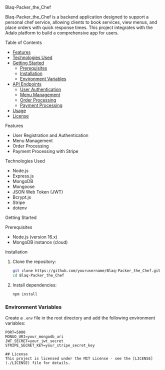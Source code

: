 Blaq-Packer_the_Chef

Blaq-Packer_the_Chef is a backend application designed to support a
personal chef service, allowing clients to book services, view menus,
and place orders with quick response times. This project integrates
with the Adalo platform to build a comprehensive app for users.

Table of Contents
- [Features](#features)
- [Technologies Used](#technologies-used)
- [Getting Started](#getting-started)
  - [Prerequisites](#prerequisites)
  - [Installation](#installation)
  - [Environment Variables](#environment-variables)
- [API Endpoints](#api-endpoints)
  - [User Authentication](#user-authentication)
  - [Menu Management](#menu-management)
  - [Order Processing](#order-processing)
  - [Payment Processing](#payment-processing)
- [Usage](#usage)
- [License](#license)  

Features
- User Registration and Authentication
- Menu Management
- Order Processing
- Payment Processing with Stripe

Technologies Used
- Node.js
- Express.js
- MongoDB
- Mongoose
- JSON Web Token (JWT)
- Bcrypt.js
- Stripe
- dotenv

Getting Started

Prerequisites
- Node.js (version 16.x)
- MongoDB instance (cloud)

Installation
1. Clone the repository:
    ```sh
    git clone https://github.com/yourusername/Blaq-Packer_the_Chef.git
    cd Blaq-Packer_the_Chef
    ```

2. Install dependencies:
    ```sh
    npm install
    ```

### Environment Variables
Create a `.env` file in the root directory and add the following environment variables:
```env
PORT=5000
MONGO_URI=your_mongodb_uri
JWT_SECRET=your_jwt_secret
STRIPE_SECRET_KEY=your_stripe_secret_key

## License
This project is licensed under the MIT License - see the [LICENSE](./LICENSE) file for details.
